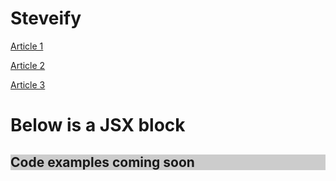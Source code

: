# Steveify

[Article 1](Article.md)

[Article 2](Article2.md)

[Article 3](Article3.md)

<template>
  <div id="Steveify">
    <img src="assets/steveify.png" alt="Steveify" width="200"/>
  </div>
</template>

# Below is a JSX block

<div class="homepage--block">
  <h2>Code examples coming soon</h2>
</div>

<style>
.homepage--block{
  background-color:#ccc;
}
</style>
